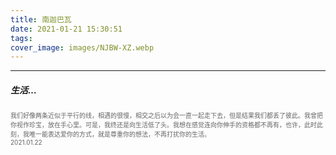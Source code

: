 ```yaml
---
title: 南迦巴瓦
date: 2021-01-21 15:30:51
tags:
cover_image: images/NJBW-XZ.webp
---
```

---
##### 生活…
<font face="" size=1.5 color=#646464>我们好像两条近似于平行的线，相遇的很慢，相交之后以为会一直一起走下去，但是结果我们都丢了彼此。我曾把你视作珍宝，放在手心里。可是，我终还是向生活低了头。我想在感觉连向你伸手的资格都不再有，也许，此时此刻，我唯一能表达爱你的方式，就是尊重你的想法，不再打扰你的生活。</br>2021.01.22</font>